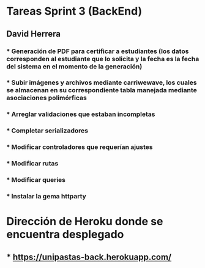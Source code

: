 # Tareas Sprint 3 (BackEnd)

## David Herrera
### * Generación de PDF para certificar a estudiantes (los datos corresponden al estudiante que lo solicita y la fecha es la fecha del sistema en el momento de la generación)
### * Subir imágenes y archivos mediante carriwewave, los cuales se almacenan en su correspondiente tabla manejada mediante asociaciones polimórficas
### * Arreglar validaciones que estaban incompletas
### * Completar serializadores
### * Modificar controladores que requerían ajustes
### * Modificar rutas
### * Modificar queries
### * Instalar la gema httparty

# Dirección de Heroku donde se encuentra desplegado
## * https://unipastas-back.herokuapp.com/
